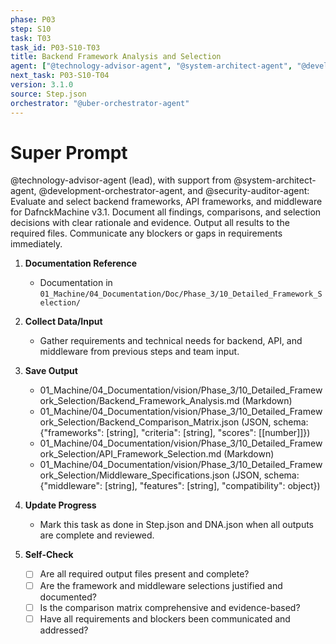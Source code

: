 ```yaml
---
phase: P03
step: S10
task: T03
task_id: P03-S10-T03
title: Backend Framework Analysis and Selection
agent: ["@technology-advisor-agent", "@system-architect-agent", "@development-orchestrator-agent", "@security-auditor-agent"]
next_task: P03-S10-T04
version: 3.1.0
source: Step.json
orchestrator: "@uber-orchestrator-agent"
---
```


# Super Prompt
@technology-advisor-agent (lead), with support from @system-architect-agent, @development-orchestrator-agent, and @security-auditor-agent: Evaluate and select backend frameworks, API frameworks, and middleware for DafnckMachine v3.1. Document all findings, comparisons, and selection decisions with clear rationale and evidence. Output all results to the required files. Communicate any blockers or gaps in requirements immediately.

1. **Documentation Reference**
   - Documentation in  `01_Machine/04_Documentation/Doc/Phase_3/10_Detailed_Framework_Selection/`

2. **Collect Data/Input**
   - Gather requirements and technical needs for backend, API, and middleware from previous steps and team input.

3. **Save Output**
   - 01_Machine/04_Documentation/vision/Phase_3/10_Detailed_Framework_Selection/Backend_Framework_Analysis.md (Markdown)
   - 01_Machine/04_Documentation/vision/Phase_3/10_Detailed_Framework_Selection/Backend_Comparison_Matrix.json (JSON, schema: {"frameworks": [string], "criteria": [string], "scores": [[number]]})
   - 01_Machine/04_Documentation/vision/Phase_3/10_Detailed_Framework_Selection/API_Framework_Selection.md (Markdown)
   - 01_Machine/04_Documentation/vision/Phase_3/10_Detailed_Framework_Selection/Middleware_Specifications.json (JSON, schema: {"middleware": [string], "features": [string], "compatibility": object})

4. **Update Progress**
   - Mark this task as done in Step.json and DNA.json when all outputs are complete and reviewed.

5. **Self-Check**
   - [ ] Are all required output files present and complete?
   - [ ] Are the framework and middleware selections justified and documented?
   - [ ] Is the comparison matrix comprehensive and evidence-based?
   - [ ] Have all requirements and blockers been communicated and addressed? 
